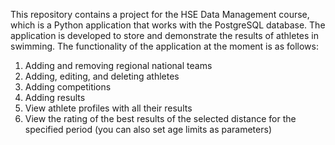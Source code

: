 This repository contains a project for the HSE Data Management course, which is a Python application that works with the PostgreSQL database.
The application is developed to store and demonstrate the results of athletes in swimming. 
The functionality of the application at the moment is as follows:
1. Adding and removing regional national teams
2. Adding, editing, and deleting athletes
3. Adding competitions
4. Adding results
5. View athlete profiles with all their results
6. View the rating of the best results of the selected distance for the specified period (you can also set age limits as parameters)

